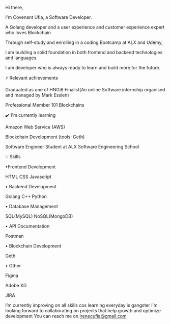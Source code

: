 Hi there,

I'm Covenant Ufia, a Software Developer. 

A Golang developer and a user experience and customer experience expert who loves Blockchain

Through self-study and enrolling in a coding Bootcamp at ALX and Udemy, 

I am building a solid foundation in both frontend and backend technologies and languages.

I am developer who is always ready to learn and build more for the future.

⚡ Relevant achievements

Graduated as one of HNGi8 Finalist(An online Software internship organised and managed by Mark Essien) 

Professional Member 101 Blockchains

✔️ I'm currently learning 

Amazon Web Service (AWS)

Blockchain Development (tools: Geth)

Software Engineer Student at ALX Software Engineering School

💡 Skills
 
•Frontend Development

HTML
CSS 
Javascript

• Backend Development

Golang 
C++ 
Python

• Database Management

SQL(MySQL) 
NoSQL(MongoDB)


• API Documentation

Postman

• Blockchain Development

Geth

• Other

Figma

Adobe XD

JIRA

 
I’m currently improving on all skills cos learning everyday is gangster
I’m looking forward to collaborating on projects that help growth and optimize development
You can reach me on irenecufia@gmail.com

<!---
UfiairENE/UfiairENE is a ✨ special ✨ repository because its `README.md` (this file) appears on your GitHub profile.
You can click the Preview link to take a look at your changes.
--->
